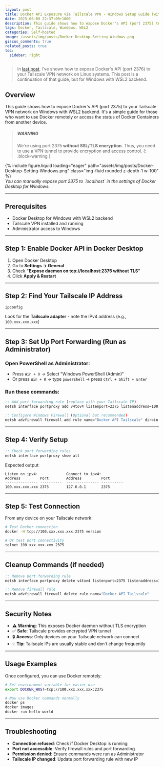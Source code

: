 ```yaml
---
layout: post
title: Docker API Exposure via Tailscale VPN - Windows Setup Guide (with WSL2 Backend)
date: 2025-06-09 22:37:00+1000
description: This guide shows how to expose Docker's API (port 2375) to your Tailscale VPN network on Windows with WSL2 backend.
tags: Docker, Tailscale, Windows, WSL2
categories: Self-hosted
image: /assets/img/posts/Docker-Desktop-Setting-Windows.png
giscus_comments: true
related_posts: true
toc:
  sidebar: right
---
```


> In [last post](/blog/2025/Docker-API-Exposure-Linux), I've shown how to expose Docker's API (port 2376) to your Tailscale VPN network on Linux systems. This post is a continuation of that guide, but for Windows with WSL2 backend.

## Overview

This guide shows how to expose Docker's API (port 2375) to your Tailscale VPN network on Windows with WSL2 backend. It's a simple guide for those who want to use Docker remotely or access the status of Docker Containers from another device.

<!-- prettier-ignore -->
> ##### WARNING
>
> We're using port 2375 **without SSL/TLS encryption**. Thus, you need to use a VPN tunnel to provide encryption and access control.
{: .block-warning }

<div class="text-center mt-3">
    {% include figure.liquid loading="eager" path="assets/img/posts/Docker-Desktop-Setting-Windows.png" class="img-fluid rounded z-depth-1 w-100" %}
</div>
<div class="caption" style="font-style: italic;">
    You can manually expose port 2375 to `localhost` in the settings of Docker Desktop for Windows.
</div>

---

## Prerequisites

- Docker Desktop for Windows with WSL2 backend
- Tailscale VPN installed and running
- Administrator access to Windows

---

## Step 1: Enable Docker API in Docker Desktop

1. Open Docker Desktop
2. Go to **Settings → General**
3. Check **"Expose daemon on tcp://localhost:2375 without TLS"**
4. Click **Apply & Restart**

---

## Step 2: Find Your Tailscale IP Address

```bat
ipconfig
```

Look for the **Tailscale adapter** - note the IPv4 address (e.g., `100.xxx.xxx.xxx`)

---

## Step 3: Set Up Port Forwarding (Run as Administrator)

### Open PowerShell as Administrator:

- Press `Win + X` → Select "Windows PowerShell (Admin)"
- Or press `Win + R` → type `powershell` → press `Ctrl + Shift + Enter`

### Run these commands:

```bat
:: Add port forwarding rule (replace with your Tailscale IP)
netsh interface portproxy add v4tov4 listenport=2375 listenaddress=100.xxx.xxx.xxx connectport=2375 connectaddress=127.0.0.1

:: Configure Windows Firewall (Optional but recommended)
netsh advfirewall firewall add rule name="Docker API Tailscale" dir=in action=allow protocol=TCP localport=2375
```

---

## Step 4: Verify Setup

```bat
:: Check port forwarding rules
netsh interface portproxy show all
```

Expected output:

```
Listen on ipv4:             Connect to ipv4:
Address         Port        Address         Port
--------------- ----------  --------------- ----------
100.xxx.xxx.xxx 2375        127.0.0.1       2375
```

---

## Step 5: Test Connection

From any device on your Tailscale network:

```bash
# Test Docker connection
docker -H tcp://100.xxx.xxx.xxx:2375 version

# Or test port connectivity
telnet 100.xxx.xxx.xxx 2375
```

---

## Cleanup Commands (if needed)

```bat
:: Remove port forwarding rule
netsh interface portproxy delete v4tov4 listenport=2375 listenaddress=100.xxx.xxx.xxx

:: Remove firewall rule
netsh advfirewall firewall delete rule name="Docker API Tailscale"
```

---

## Security Notes

- ⚠️ **Warning**: This exposes Docker daemon without TLS encryption
- ✅ **Safe**: Tailscale provides encrypted VPN tunnel
- 🔒 **Access**: Only devices on your Tailscale network can connect
- 💡 **Tip**: Tailscale IPs are usually stable and don't change frequently

---

## Usage Examples

Once configured, you can use Docker remotely:

```bash
# Set environment variable for easier use
export DOCKER_HOST=tcp://100.xxx.xxx.xxx:2375

# Now use Docker commands normally
docker ps
docker images
docker run hello-world
```

---

## Troubleshooting

- **Connection refused**: Check if Docker Desktop is running
- **Port not accessible**: Verify firewall rules and port forwarding
- **Permission denied**: Ensure commands were run as Administrator
- **Tailscale IP changed**: Update port forwarding rule with new IP
